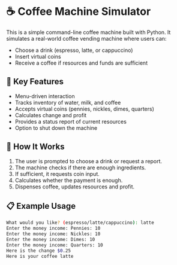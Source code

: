 # ☕ Coffee Machine Simulator

This is a simple command-line coffee machine built with Python. It simulates a real-world coffee vending machine where users can:
- Choose a drink (espresso, latte, or cappuccino)
- Insert virtual coins
- Receive a coffee if resources and funds are sufficient

## 🧠 Key Features

- Menu-driven interaction
- Tracks inventory of water, milk, and coffee
- Accepts virtual coins (pennies, nickles, dimes, quarters)
- Calculates change and profit
- Provides a status report of current resources
- Option to shut down the machine

## 🚀 How It Works

1. The user is prompted to choose a drink or request a report.
2. The machine checks if there are enough ingredients.
3. If sufficient, it requests coin input.
4. Calculates whether the payment is enough.
5. Dispenses coffee, updates resources and profit.

## 📋 Example Usage

```bash
What would you like? (espresso/latte/cappuccino): latte
Enter the money income: Pennies: 10
Enter the money income: Nickles: 10
Enter the money income: Dimes: 10
Enter the money income: Quarters: 10
Here is the change $0.25
Here is your coffee latte
